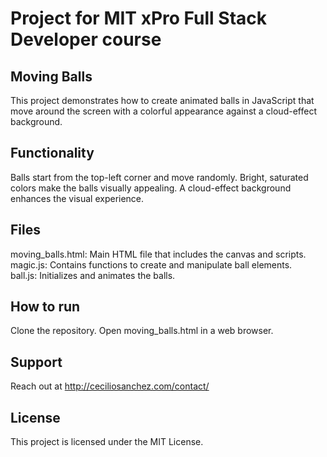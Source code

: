 # Project for MIT xPro Full Stack Developer course

## Moving Balls

This project demonstrates how to create animated balls in JavaScript that move around the screen with a colorful appearance against a cloud-effect background.

## Functionality

Balls start from the top-left corner and move randomly.
Bright, saturated colors make the balls visually appealing.
A cloud-effect background enhances the visual experience.

## Files

moving_balls.html: Main HTML file that includes the canvas and scripts.</br>
magic.js: Contains functions to create and manipulate ball elements.</br>
ball.js: Initializes and animates the balls.

## How to run

Clone the repository.
Open moving_balls.html in a web browser.

## Support

Reach out at http://ceciliosanchez.com/contact/

## License

This project is licensed under the MIT License.
